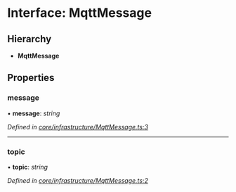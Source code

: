 # Interface: MqttMessage

## Hierarchy

* **MqttMessage**

## Properties

###  message

• **message**: *string*

*Defined in [core/infrastructure/MqttMessage.ts:3](https://github.com/AlejandroHerr/homieiot.ts/blob/e44ddfb/src/core/infrastructure/MqttMessage.ts#L3)*

___

###  topic

• **topic**: *string*

*Defined in [core/infrastructure/MqttMessage.ts:2](https://github.com/AlejandroHerr/homieiot.ts/blob/e44ddfb/src/core/infrastructure/MqttMessage.ts#L2)*
